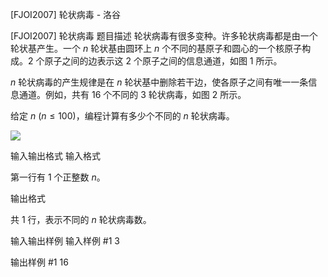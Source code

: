 



[FJOI2007] 轮状病毒 - 洛谷














[FJOI2007] 轮状病毒
题目描述
轮状病毒有很多变种。许多轮状病毒都是由一个轮状基产生。一个 $n$ 轮状基由圆环上 $n$ 个不同的基原子和圆心的一个核原子构成。$2$ 个原子之间的边表示这 $2$ 个原子之间的信息通道，如图 1 所示。

$n$ 轮状病毒的产生规律是在 $n$ 轮状基中删除若干边，使各原子之间有唯一一条信息通道。例如，共有 $16$ 个不同的 $3$ 轮状病毒，如图 2 所示。

给定 $n\ (n\le100)$，编程计算有多少个不同的 $n$ 轮状病毒。

![](https://cdn.luogu.com.cn/upload/pic/1408.png)

输入输出格式
输入格式

第一行有 $1$ 个正整数 $n$。

输出格式

共 $1$ 行，表示不同的 $n$ 轮状病毒数。

输入输出样例
输入样例 #1
3

输出样例 #1
16






